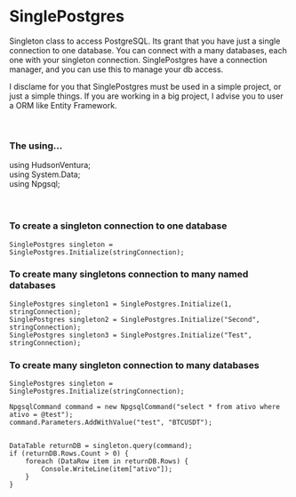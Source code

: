 # SinglePostgres
Singleton class to access PostgreSQL. Its grant that you have just a single connection to one database.
You can connect with a many databases, each one with your singleton connection.
SinglePostgres have a connection manager, and you can use this to manage your db access.

I disclame for you that SinglePostgres must be used in a simple project, or just a simple things. If you are working in a big project, I advise you to user a ORM like Entity Framework.

<br>

### The using...

using HudsonVentura;<br>
using System.Data;<br>
using Npgsql;<br>
<br>
<br>

### To create a singleton connection to one database
```
SinglePostgres singleton = SinglePostgres.Initialize(stringConnection);
```

### To create many singletons connection to many named databases<br>
```
SinglePostgres singleton1 = SinglePostgres.Initialize(1, stringConnection);
SinglePostgres singleton2 = SinglePostgres.Initialize("Second", stringConnection);
SinglePostgres singleton3 = SinglePostgres.Initialize("Test", stringConnection);
```

### To create many singleton connection to many databases<br>
```
SinglePostgres singleton = SinglePostgres.Initialize(stringConnection);

NpgsqlCommand command = new NpgsqlCommand("select * from ativo where ativo = @test");
command.Parameters.AddWithValue("test", "BTCUSDT");


DataTable returnDB = singleton.query(command);
if (returnDB.Rows.Count > 0) {
    foreach (DataRow item in returnDB.Rows) {
        Console.WriteLine(item["ativo"]);
    }
}
```
